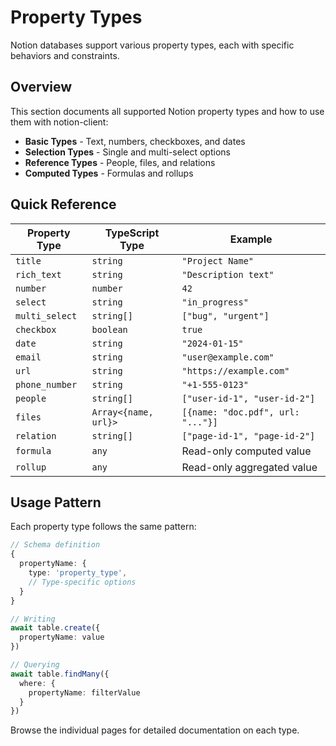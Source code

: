 # Property Types

Notion databases support various property types, each with specific behaviors and constraints.

## Overview

This section documents all supported Notion property types and how to use them with notion-client:

- **Basic Types** - Text, numbers, checkboxes, and dates
- **Selection Types** - Single and multi-select options
- **Reference Types** - People, files, and relations
- **Computed Types** - Formulas and rollups

## Quick Reference

| Property Type | TypeScript Type | Example |
|--------------|----------------|---------|
| `title` | `string` | `"Project Name"` |
| `rich_text` | `string` | `"Description text"` |
| `number` | `number` | `42` |
| `select` | `string` | `"in_progress"` |
| `multi_select` | `string[]` | `["bug", "urgent"]` |
| `checkbox` | `boolean` | `true` |
| `date` | `string` | `"2024-01-15"` |
| `email` | `string` | `"user@example.com"` |
| `url` | `string` | `"https://example.com"` |
| `phone_number` | `string` | `"+1-555-0123"` |
| `people` | `string[]` | `["user-id-1", "user-id-2"]` |
| `files` | `Array<{name, url}>` | `[{name: "doc.pdf", url: "..."}]` |
| `relation` | `string[]` | `["page-id-1", "page-id-2"]` |
| `formula` | `any` | Read-only computed value |
| `rollup` | `any` | Read-only aggregated value |

## Usage Pattern

Each property type follows the same pattern:

```typescript
// Schema definition
{
  propertyName: { 
    type: 'property_type',
    // Type-specific options
  }
}

// Writing
await table.create({
  propertyName: value
})

// Querying
await table.findMany({
  where: { 
    propertyName: filterValue 
  }
})
```

Browse the individual pages for detailed documentation on each type.